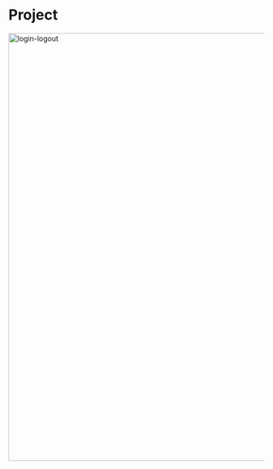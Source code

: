 # Project

<img width="2156" height="842" alt="login-logout" src="https://github.com/user-attachments/assets/565cfeb9-6cbb-4541-9f35-3c210fa723ce" />
